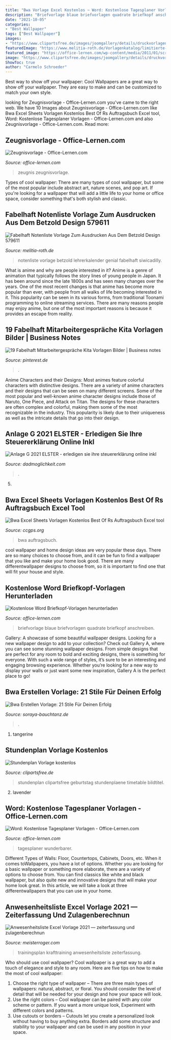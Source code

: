 ```yaml
---
title: "Bwa Vorlage Excel Kostenlos ~ Word: Kostenlose Tagesplaner Vorlagen"
description: "Briefvorlage blaue briefvorlagen quadrate briefkopf anschreiben"
date: "2021-10-05"
categories:
- "Best Wallpaper"
tags: ["Best Wallpaper"]
images:
- "https://www.clipartsfree.de/images/joomgallery/details/druckvorlagen_188/stundenplaene_fuer_schule_250/stundenplan_vorlage_kostenlos_20150413_1968087656.png"
featuredImage: "https://www.melitia-roth.de/Vorlagenkatalog/limitierte-auflage-notenliste-excel-vorlage-547281.jpg"
featured_image: "https://office-lernen.com/wp-content/media/2011/01/screenshot.13.jpg"
image: "https://www.clipartsfree.de/images/joomgallery/details/druckvorlagen_188/stundenplaene_fuer_schule_250/stundenplan_vorlage_kostenlos_20150413_1968087656.png"
ShowToc: true
author: "Carmelo Schroeder"
---
```



Best way to show off your wallpaper:
Cool Wallpapers are a great way to show off your wallpaper. They are easy to make and can be customized to match your own style.

	

		
looking for Zeugnisvorlage - Office-Lernen.com you've came to the right web. We have 10 Images about Zeugnisvorlage - Office-Lernen.com like Bwa Excel Sheets Vorlagen Kostenlos Best Of Rs Auftragsbuch Excel tool, Word: Kostenlose Tagesplaner Vorlagen - Office-Lernen.com and also Zeugnisvorlage - Office-Lernen.com. Read more:
		
    
## Zeugnisvorlage - Office-Lernen.com

<img loading=lazy src="https://office-lernen.com/wp-content/media/2011/01/screenshot.13.jpg" onerror="this.onerror=null;this.src='https://tse1.mm.bing.net/th?id=OIP.hKwWyNKFtUIDjlfvdjavrAAAAA&amp;pid=15.1';" alt="Zeugnisvorlage - Office-Lernen.com">

_Source: office-lernen.com_

>zeugnis zeugnisvorlage. 

	

Types of cool wallpaper:
There are many types of cool wallpaper, but some of the most popular include abstract art, nature scenes, and pop art. If you're looking for a wallpaper that will add a little life to your home or office space, consider something that's both stylish and classic.

    
## Fabelhaft Notenliste Vorlage Zum Ausdrucken Aus Dem Betzold Design 579611

<img loading=lazy src="https://www.melitia-roth.de/Vorlagenkatalog/limitierte-auflage-notenliste-excel-vorlage-547281.jpg" onerror="this.onerror=null;this.src='https://tse4.mm.bing.net/th?id=OIP.oXKy7z9Y3nhKAbqf3Ho-gQHaKe&amp;pid=15.1';" alt="Fabelhaft Notenliste Vorlage Zum Ausdrucken Aus Dem Betzold Design 579611">

_Source: melitia-roth.de_

>notenliste vorlage betzold lehrerkalender genial fabelhaft siwicadilly. 

	

What is anime and why are people interested in it?
Anime is a genre of animation that typically follows the story lines of young people in Japan. It has been around since the late 1800s and has seen many changes over the years. One of the most recent changes is that anime has become more popular than ever, with people from all walks of life becoming interested in it. This popularity can be seen in its various forms, from traditional Toonami programming to online streaming services. There are many reasons people may enjoy anime, but one of the most important reasons is because it provides an escape from reality.

    
## 19 Fabelhaft Mitarbeitergespräche Kita Vorlagen Bilder | Business Notes

<img loading=lazy src="https://i.pinimg.com/736x/e1/c3/44/e1c34455460b4835ec41513ad06bc686.jpg" onerror="this.onerror=null;this.src='https://tse3.mm.bing.net/th?id=OIP.aS_HOey7ePu73yy_fWCoMQHaKd&amp;pid=15.1';" alt="19 Fabelhaft Mitarbeitergespräche Kita Vorlagen Bilder | Business notes">

_Source: pinterest.de_

>. 

	

Anime Characters and their Designs: Most animes feature colorful characters with distinctive designs.
There are a variety of anime characters and their designs that can be seen on many different screens. Some of the most popular and well-known anime character designs include those of Naruto, One Piece, and Attack on Titan. The designs for these characters are often complex and colorful, making them some of the most recognizable in the industry. This popularity is likely due to their uniqueness as well as the intricate details that go into their design.

    
## Anlage G 2021 ELSTER - Erledigen Sie Ihre Steuererklärung Online Inkl

<img loading=lazy src="https://dadmoglichkeit.com/sggm/N1eV_nmXBr7REGjh3V4xKwHaJu.jpg" onerror="this.onerror=null;this.src='https://tse4.mm.bing.net/th?id=OIP.SA8Pz2Qj4j6brWUn1jpYIgAAAA&amp;pid=15.1';" alt="Anlage G 2021 ELSTER - erledigen sie ihre steuererklärung online inkl">

_Source: dadmoglichkeit.com_

>. 

	

5.

    
## Bwa Excel Sheets Vorlagen Kostenlos Best Of Rs Auftragsbuch Excel Tool

<img loading=lazy src="https://www.ccgps.org/wp-content/uploads/2018/10/bwa-excel-sheets-vorlagen-kostenlos-best-of-rs-auftragsbuch-excel-tool-der-bwa-excel-sheets-vorlagen-kostenlos.jpg" onerror="this.onerror=null;this.src='https://tse3.mm.bing.net/th?id=OIP.vY5UznCiBk3bXuLWivEXhgHaFb&amp;pid=15.1';" alt="Bwa Excel Sheets Vorlagen Kostenlos Best Of Rs Auftragsbuch Excel tool">

_Source: ccgps.org_

>bwa auftragsbuch. 

	

cool wallpaper and home design ideas are very popular these days. There are so many choices to choose from, and it can be fun to find a wallpaper that you like and make your home look good. There are many differentwallpaper designs to choose from, so it is important to find one that will fit your house and style.

    
## Kostenlose Word Briefkopf-Vorlagen Herunterladen

<img loading=lazy src="https://office-lernen.com/wp-content/media/2016/05/Briefvorlage-Blaue-Quadrate.png" onerror="this.onerror=null;this.src='https://tse4.mm.bing.net/th?id=OIP.aQLVn8cBuNRodawVPf_UIAHaKg&amp;pid=15.1';" alt="Kostenlose Word Briefkopf-Vorlagen herunterladen">

_Source: office-lernen.com_

>briefvorlage blaue briefvorlagen quadrate briefkopf anschreiben. 

	

Gallery: A showcase of some beautiful wallpaper designs.
Looking for a new wallpaper design to add to your collection? Check out Gallery A, where you can see some stunning wallpaper designs. From simple designs that are perfect for any room to bold and exciting designs, there is something for everyone. With such a wide range of styles, it’s sure to be an interesting and engaging browsing experience. Whether you’re looking for a new way to display your walls or just want some new inspiration, Gallery A is the perfect place to go!





	
	
    
## Bwa Erstellen Vorlage: 21 Stile Für Deinen Erfolg

<img loading=lazy src="https://www.soraya-bauchtanz.de/katalog/sensationell-bwa-vorlage-excel-von-bwa-erstellen-vorlage.jpg" onerror="this.onerror=null;this.src='https://tse4.mm.bing.net/th?id=OIP.mo98Xzv5AvWr05Czy4lCIQHaDT&amp;pid=15.1';" alt="Bwa Erstellen Vorlage: 21 Stile Für Deinen Erfolg">

_Source: soraya-bauchtanz.de_

>. 

	

1. tangerine 

    
## Stundenplan Vorlage Kostenlos

<img loading=lazy src="https://www.clipartsfree.de/images/joomgallery/details/druckvorlagen_188/stundenplaene_fuer_schule_250/stundenplan_vorlage_kostenlos_20150413_1968087656.png" onerror="this.onerror=null;this.src='https://tse3.mm.bing.net/th?id=OIP.1y7cRShppRDhHAbDwhoMcgHaFj&amp;pid=15.1';" alt="Stundenplan Vorlage kostenlos">

_Source: clipartsfree.de_

>stundenplan clipartsfree geburtstag stundenplaene timetable bildtitel. 

	

2. lavender 

    
## Word: Kostenlose Tagesplaner Vorlagen - Office-Lernen.com

<img loading=lazy src="https://office-lernen.com/wp-content/media/Mein-wunderbarer-Tagesplaner-492x700.png" onerror="this.onerror=null;this.src='https://tse4.mm.bing.net/th?id=OIP.a9qDrR0fsocVqMxnyFz3UAHaKi&amp;pid=15.1';" alt="Word: Kostenlose Tagesplaner Vorlagen - Office-Lernen.com">

_Source: office-lernen.com_

>tagesplaner wunderbarer. 

	

Different Types of Walls: Floor, Countertops, Cabinets, Doors, etc.
When it comes toWallpapers, you have a lot of options. Whether you are looking for a basic wallpaper or something more elaborate, there are a variety of options to choose from. You can find classics like white and black wallpaper, but also quite new and innovative designs that will make your home look great. In this article, we will take a look at three differentwallpapers that you can use in your home.

    
## Anwesenheitsliste Excel Vorlage 2021 — Zeiterfassung Und Zulagenberechnun

<img loading=lazy src="https://meisterroger.com/rntygj/GIFkaPe0SkFCYEW6-w_MhQHaE4.jpg" onerror="this.onerror=null;this.src='https://tse2.mm.bing.net/th?id=OIP.YJEyMLla3zHpQkH5rIEVJgAAAA&amp;pid=15.1';" alt="Anwesenheitsliste Excel Vorlage 2021 — zeiterfassung und zulagenberechnun">

_Source: meisterroger.com_

>trainingsplan krafttraining anwesenheitsliste zeiterfassung. 

	

Who should use cool wallpaper?
Cool wallpaper is a great way to add a touch of elegance and style to any room. Here are five tips on how to make the most of cool wallpaper: 
1) Choose the right type of wallpaper – There are three main types of wallpapers: natural, abstract, or floral. You should consider the level of detail that will be needed for your design and how your space will look. 
2) Use the right colors – Cool wallpaper can be paired with any color scheme or pattern. If you want a more unique look, Experiment with different colors and patterns. 
3) Use cutouts or borders – Cutouts let you create a personalized look without having to buy anything extra. Borders add some structure and stability to your wallpaper and can be used in any position in your space.

